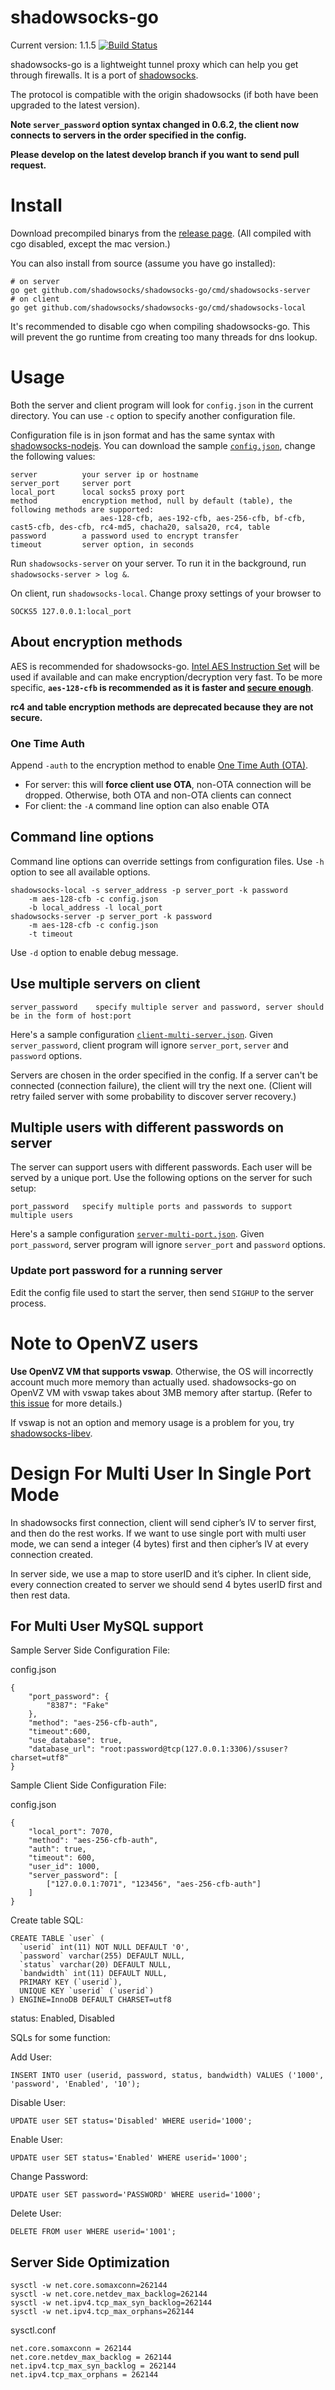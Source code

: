 # shadowsocks-go

Current version: 1.1.5 [![Build Status](https://travis-ci.org/shadowsocks/shadowsocks-go.png?branch=master)](https://travis-ci.org/shadowsocks/shadowsocks-go)

shadowsocks-go is a lightweight tunnel proxy which can help you get through firewalls. It is a port of [shadowsocks](https://github.com/clowwindy/shadowsocks).

The protocol is compatible with the origin shadowsocks (if both have been upgraded to the latest version).

**Note `server_password` option syntax changed in 0.6.2, the client now connects to servers in the order specified in the config.**

**Please develop on the latest develop branch if you want to send pull request.**

# Install

Download precompiled binarys from the [release page](https://github.com/shadowsocks/shadowsocks-go/releases). (All compiled with cgo disabled, except the mac version.)

You can also install from source (assume you have go installed):

```
# on server
go get github.com/shadowsocks/shadowsocks-go/cmd/shadowsocks-server
# on client
go get github.com/shadowsocks/shadowsocks-go/cmd/shadowsocks-local
```

It's recommended to disable cgo when compiling shadowsocks-go. This will prevent the go runtime from creating too many threads for dns lookup.

# Usage

Both the server and client program will look for `config.json` in the current directory. You can use `-c` option to specify another configuration file.

Configuration file is in json format and has the same syntax with [shadowsocks-nodejs](https://github.com/clowwindy/shadowsocks-nodejs/). You can download the sample [`config.json`](https://github.com/shadowsocks/shadowsocks-go/blob/master/config.json), change the following values:

```
server          your server ip or hostname
server_port     server port
local_port      local socks5 proxy port
method          encryption method, null by default (table), the following methods are supported:
                    aes-128-cfb, aes-192-cfb, aes-256-cfb, bf-cfb, cast5-cfb, des-cfb, rc4-md5, chacha20, salsa20, rc4, table
password        a password used to encrypt transfer
timeout         server option, in seconds
```

Run `shadowsocks-server` on your server. To run it in the background, run `shadowsocks-server > log &`.

On client, run `shadowsocks-local`. Change proxy settings of your browser to

```
SOCKS5 127.0.0.1:local_port
```

## About encryption methods

AES is recommended for shadowsocks-go. [Intel AES Instruction Set](http://en.wikipedia.org/wiki/AES_instruction_set) will be used if available and can make encryption/decryption very fast. To be more specific, **`aes-128-cfb` is recommended as it is faster and [secure enough](https://www.schneier.com/blog/archives/2009/07/another_new_aes.html)**.

**rc4 and table encryption methods are deprecated because they are not secure.**

### One Time Auth

Append `-auth` to the encryption method to enable [One Time Auth (OTA)](https://shadowsocks.org/en/spec/one-time-auth.html).

- For server: this will **force client use OTA**, non-OTA connection will be dropped. Otherwise, both OTA and non-OTA clients can connect
- For client: the `-A` command line option can also enable OTA

## Command line options

Command line options can override settings from configuration files. Use `-h` option to see all available options.

```
shadowsocks-local -s server_address -p server_port -k password
    -m aes-128-cfb -c config.json
    -b local_address -l local_port
shadowsocks-server -p server_port -k password
    -m aes-128-cfb -c config.json
    -t timeout
```

Use `-d` option to enable debug message.

## Use multiple servers on client

```
server_password    specify multiple server and password, server should be in the form of host:port
```

Here's a sample configuration [`client-multi-server.json`](https://github.com/shadowsocks/shadowsocks-go/blob/master/sample-config/client-multi-server.json). Given `server_password`, client program will ignore `server_port`, `server` and `password` options.

Servers are chosen in the order specified in the config. If a server can't be connected (connection failure), the client will try the next one. (Client will retry failed server with some probability to discover server recovery.)

## Multiple users with different passwords on server

The server can support users with different passwords. Each user will be served by a unique port. Use the following options on the server for such setup:

```
port_password   specify multiple ports and passwords to support multiple users
```

Here's a sample configuration [`server-multi-port.json`](https://github.com/shadowsocks/shadowsocks-go/blob/master/sample-config/server-multi-port.json). Given `port_password`, server program will ignore `server_port` and `password` options.

### Update port password for a running server

Edit the config file used to start the server, then send `SIGHUP` to the server process.

# Note to OpenVZ users

**Use OpenVZ VM that supports vswap**. Otherwise, the OS will incorrectly account much more memory than actually used. shadowsocks-go on OpenVZ VM with vswap takes about 3MB memory after startup. (Refer to [this issue](https://github.com/shadowsocks/shadowsocks-go/issues/3) for more details.)

If vswap is not an option and memory usage is a problem for you, try [shadowsocks-libev](https://github.com/madeye/shadowsocks-libev).

# Design For Multi User In Single Port Mode

In shadowsocks first connection, client will send cipher’s IV to server first, and then do the rest works. If we want to use single port with multi user mode, we can send a integer (4 bytes) first and then cipher’s IV at every connection created.

In server side, we use a map to store userID and it’s cipher. In client side, every connection created to server we should send 4 bytes userID first and then rest data.

## For Multi User MySQL support

Sample Server Side Configuration File:

config.json

```
{
    "port_password": {
        "8387": "Fake"
    },
    "method": "aes-256-cfb-auth",
    "timeout":600,
    "use_database": true,
    "database_url": "root:password@tcp(127.0.0.1:3306)/ssuser?charset=utf8"
}
```

Sample Client Side Configuration File:

config.json

```
{
    "local_port": 7070,
    "method": "aes-256-cfb-auth",
    "auth": true,
    "timeout": 600,
    "user_id": 1000,
    "server_password": [
        ["127.0.0.1:7071", "123456", "aes-256-cfb-auth"]
    ]
}
```

Create table SQL:

```
CREATE TABLE `user` (
  `userid` int(11) NOT NULL DEFAULT '0',
  `password` varchar(255) DEFAULT NULL,
  `status` varchar(20) DEFAULT NULL,
  `bandwidth` int(11) DEFAULT NULL,
  PRIMARY KEY (`userid`),
  UNIQUE KEY `userid` (`userid`)
) ENGINE=InnoDB DEFAULT CHARSET=utf8
```

status: Enabled, Disabled

SQLs for some function:

Add User:

```
INSERT INTO user (userid, password, status, bandwidth) VALUES ('1000', 'password', 'Enabled', '10');
```

Disable User:

```
UPDATE user SET status='Disabled' WHERE userid='1000';
```

Enable User:

```
UPDATE user SET status='Enabled' WHERE userid='1000';
```

Change Password:

```
UPDATE user SET password='PASSWORD' WHERE userid='1000';
```

Delete User:

```
DELETE FROM user WHERE userid='1001';
```

## Server Side Optimization

```
sysctl -w net.core.somaxconn=262144
sysctl -w net.core.netdev_max_backlog=262144
sysctl -w net.ipv4.tcp_max_syn_backlog=262144
sysctl -w net.ipv4.tcp_max_orphans=262144
```

sysctl.conf

```
net.core.somaxconn = 262144
net.core.netdev_max_backlog = 262144
net.ipv4.tcp_max_syn_backlog = 262144
net.ipv4.tcp_max_orphans = 262144
```
